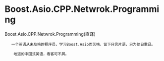 Boost.Asio.CPP.Netwrok.Programming
==================================

Boost.Asio.CPP.Netwrok.Programming(直译)

       一个英语从未及格的程序员，学习Boost.Asio而苦啃，留下只言片语，只为他日重品。

        地道的中国式英语，看客可不屑。